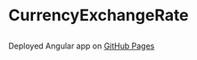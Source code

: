 # CurrencyExchangeRate

##
Deployed Angular app on [GitHub Pages](https://lixonik.github.io/currency-exchange-rate/)
